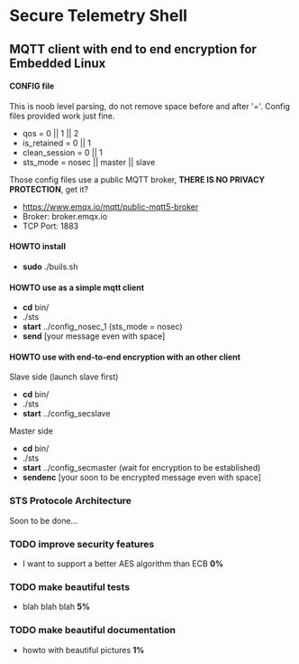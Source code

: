 # Secure Telemetry Shell 
MQTT client with end to end encryption for Embedded Linux
-------
#### CONFIG file
This is noob level parsing, do not remove space before and after '='. Config
files provided work just fine.
- qos           = 0 || 1 || 2
- is_retained   = 0 || 1
- clean_session = 0 || 1
- sts_mode      = nosec || master || slave

Those config files use a public MQTT broker, **THERE IS NO PRIVACY PROTECTION**, get it?
- https://www.emqx.io/mqtt/public-mqtt5-broker
- Broker: broker.emqx.io
- TCP Port: 1883

#### HOWTO install
- **sudo** ./buils.sh 

#### HOWTO use as a simple mqtt client
- **cd** bin/
- ./sts
- **start** ../config_nosec_1 (sts_mode = nosec)
- **send** [your message even with space]

#### HOWTO use with end-to-end encryption with an other client
Slave side (launch slave first)
- **cd** bin/
- ./sts
- **start** ../config_secslave

Master side
- **cd** bin/
- ./sts
- **start** ../config_secmaster (wait for encryption to be established)
- **sendenc** [your soon to be encrypted message even with space]

### STS Protocole Architecture
Soon to be done...

### TODO improve security features
- I want to support a better AES algorithm than ECB **0%**

### TODO make beautiful tests
- blah blah blah **5%**

### TODO make beautiful documentation
- howto with beautiful pictures **1%**
